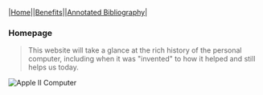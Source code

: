 |[Home](index.md)||[Benefits](benefits.md)||[Annotated Bibliography](annotated_bibliography.md)|
### Homepage
> This website will take a glance at the rich history of the personal computer, including when it was "invented" to how it helped and still helps us today.

![Apple II Computer](main/appleII.jpg)
